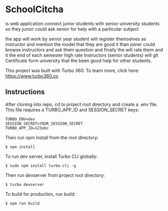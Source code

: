 # SchoolCitcha


 is web application connect  junior  students with senior university  students so they junior could ask senior for help with a particular subject 
 
the app will work by senior year student will register themselves as instructor and mention the model that they are good it  than joiner could browse instructors and ask them question and finally the will rate them and it the end of each semester high rate Instructors  (senior students) will git Certificate form university that the been good help for other students.


This project was built with Turbo 360. To learn more, click here: https://www.turbo360.co

## Instructions
After cloning into repo, cd to project root directory and create a .env file. This file requires a TURBO_APP_ID and SESSION_SECRET keys:

```
TURBO_ENV=dev
SESSION_SECRET=YOUR_SESSION_SECRET
TURBO_APP_ID=123abc
```

Then run npm install from the root directory:

```
$ npm install
```

To run dev server, install Turbo CLI globally:

```
$ sudo npm install turbo-cli -g
```

Then run devserver from project root directory:

```
$ turbo devserver
```

To build for production, run build:

```
$ npm run build
```


